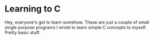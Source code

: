 Learning to C
======

Hey, everyone's got to learn somehow. These are just a couple of small single purpose programs I wrote to learn simple C concepts to myself. Pretty basic stuff.
